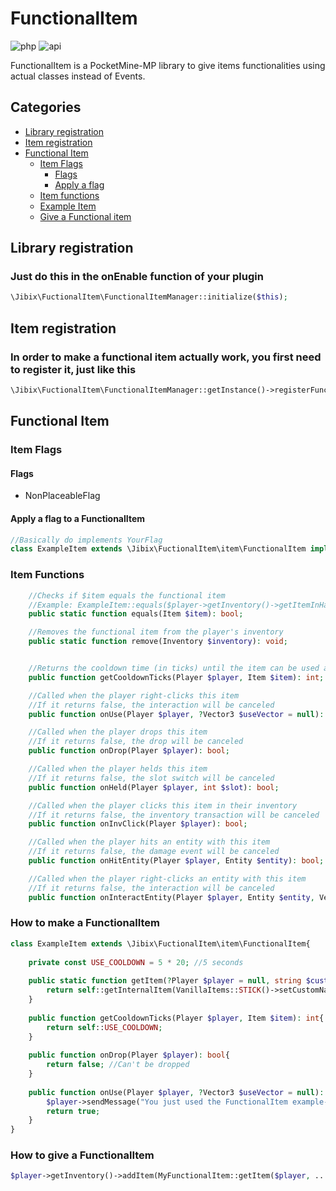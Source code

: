# FunctionalItem

![php](https://img.shields.io/badge/php-8.1-informational)
![api](https://img.shields.io/badge/pocketmine-5.0-informational)

FunctionalItem is a PocketMine-MP library to give items functionalities using actual classes instead of Events.

## Categories
+ [Library registration](#library-registration)
+ [Item registration](#item-registration)
+ [Functional Item](#functional-item)
    - [Item Flags](#item-flags)
      - [Flags](#flags)
      - [Apply a flag](#apply-a-flag-to-a-functionalitem)
    - [Item functions](#item-functions)
    - [Example Item](#how-to-make-a-functionalitem)
    - [Give a Functional item](#how-to-give-a-functionalitem)

## Library registration
### Just do this in the onEnable function of your plugin
```php
\Jibix\FuctionalItem\FunctionalItemManager::initialize($this);
```

## Item registration
### In order to make a functional item actually work, you first need to register it, just like this
```php
\Jibix\FuctionalItem\FunctionalItemManager::getInstance()->registerFunctionalItem(new MyFunctionalItem());
```

## Functional Item
### Item Flags
#### Flags
- NonPlaceableFlag
#### Apply a flag to a FunctionalItem
```php
//Basically do implements YourFlag
class ExampleItem extends \Jibix\FuctionalItem\item\FunctionalItem implements ItemFlag{
```
### Item Functions
```php
    //Checks if $item equals the functional item
    //Example: ExampleItem::equals($player->getInventory()->getItemInHand())
    public static function equals(Item $item): bool;

    //Removes the functional item from the player's inventory
    public static function remove(Inventory $inventory): void;


    //Returns the cooldown time (in ticks) until the item can be used again
    public function getCooldownTicks(Player $player, Item $item): int;

    //Called when the player right-clicks this item
    //If it returns false, the interaction will be canceled
    public function onUse(Player $player, ?Vector3 $useVector = null): bool;

    //Called when the player drops this item
    //If it returns false, the drop will be canceled
    public function onDrop(Player $player): bool;

    //Called when the player helds this item
    //If it returns false, the slot switch will be canceled
    public function onHeld(Player $player, int $slot): bool;

    //Called when the player clicks this item in their inventory
    //If it returns false, the inventory transaction will be canceled
    public function onInvClick(Player $player): bool;

    //Called when the player hits an entity with this item
    //If it returns false, the damage event will be canceled
    public function onHitEntity(Player $player, Entity $entity): bool;

    //Called when the player right-clicks an entity with this item
    //If it returns false, the interaction will be canceled
    public function onInteractEntity(Player $player, Entity $entity, Vector3 $clickPos): bool;
```
### How to make a FunctionalItem
```php
class ExampleItem extends \Jibix\FuctionalItem\item\FunctionalItem{
    
    private const USE_COOLDOWN = 5 * 20; //5 seconds
    
    public static function getItem(?Player $player = null, string $customName = "§bExample"): Item{
        return self::getInternalItem(VanillaItems::STICK()->setCustomName($customName));
    }
    
    public function getCooldownTicks(Player $player, Item $item): int{
        return self::USE_COOLDOWN;
    }
    
    public function onDrop(Player $player): bool{
        return false; //Can't be dropped
    }
    
    public function onUse(Player $player, ?Vector3 $useVector = null): bool{
        $player->sendMessage("You just used the FunctionalItem example-stick!");
        return true;
    }
}
```
### How to give a FunctionalItem
```php
$player->getInventory()->addItem(MyFunctionalItem::getItem($player, ...$customArgs));
```